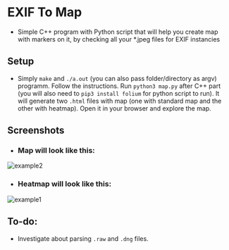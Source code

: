 # EXIF To Map
* Simple C++ program with Python script that will help you create map with markers on it, by checking all your *.jpeg files for EXIF instancies

## Setup
* Simply `make` and `./a.out` (you can also pass folder/directory as argv) programm. Follow the instructions. Run `python3 map.py` after C++ part (you will also need to `pip3 install folium` for python script to run). It will generate two `.html` files with map (one with standard map and the other with heatmap). Open it in your browser and explore the map. 

## Screenshots
* ### Map will look like this:
![example2](https://user-images.githubusercontent.com/56179857/70820424-b3d6b680-1de9-11ea-9da5-afc15f1b2501.jpg)

* ### Heatmap will look like this:
![example1](https://user-images.githubusercontent.com/56179857/70820369-8e49ad00-1de9-11ea-82ee-a10ad4649b91.jpg)

## To-do:
* Investigate about parsing `.raw` and `.dng` files. 
